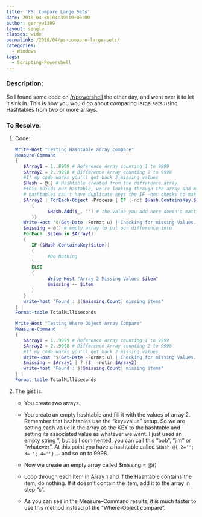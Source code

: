 ```yaml
---
title: 'PS: Compare Large Sets'
date: 2018-04-30T04:39:10+00:00
author: gerryw1389
layout: single
classes: wide
permalink: /2018/04/ps-compare-large-sets/
categories:
  - Windows
tags:
  - Scripting-Powershell
---
```

<!--more-->

### Description:

So I found some code on [/r/powershell](https://reddit.com/r/powershell) the other day, and went over it to let it sink in. This is how you would go about comparing large sets using Hashtables from two or more arrays.

### To Resolve:

1. Code:

   ```powershell
   Write-Host "Testing Hashtable array compare"
   Measure-Command 
   {
      $Array1 = 1..9999 # Reference Array counting 1 to 9999
      $Array2 = 2..9998 # Difference Array counting 2 to 9998
      #If my code works you'll get back 2 missing values
      $Hash = @{} # Hashtable created from the difference array
      #This builds our hastable, we're looking through the array and mapping the values and keys to $Hash
      # hashtables can't have duplicate keys the IF -not checks to make sure it doesn't exist already
      $Array2 | ForEach-Object -Process { IF (-not $Hash.ContainsKey($_))
         {
               $Hash.Add($_, "") # the value you add here doesn't matter, I like to do "" but you can easily to "some value", "Bob", or "Jim"
         }} 
      Write-Host "$(Get-Date -Format u) | Checking for missing Values..."
      $missing = @() # empty array to put our difference into
      ForEach ($item in $Array1)
      {
         IF ($Hash.ContainsKey($item))
         {
               #Do Nothing
         }
         ELSE
         {
               Write-Host "Array 2 Missing Value: $item"
               $missing += $item
         }
      }
      write-host "Found : $($missing.Count) missing items"
   } | 
   Format-table TotalMilliseconds 

   Write-Host "Testing Where-Object Array Compare"
   Measure-Command 
   {
      $Array1 = 1..9999 # Reference Array counting 1 to 9999
      $Array2 = 2..9998 # Difference Array counting 2 to 9998
      #If my code works you'll get back 2 missing values
      Write-Host "$(Get-Date -Format u) | Checking for missing Values..."
      $missing = $Array1 | ? {$_ -notin $Array2}
      write-host "Found : $($missing.Count) missing items"
   } | 
   Format-table TotalMilliseconds
   ```

2. The gist is:

   - You create two arrays.

   - You create an empty hashtable and fill it with the values of array 2. Remember that hashtables use the &#8220;key=value&#8221; setup. So we are setting each value in the array as the KEY to the hashtable and setting its associated value as whatever we want. I just used an empty string &#8221;, but as I commented, you can call this &#8220;bob&#8221;, &#8220;jim&#8221; or &#8220;whatever&#8221;. At this point you have a hashtable called `$Hash @{ 2=''; 3=''; 4=''}` ... and so on to 9998.

   - Now we create an empty array called $missing = @()

   - Loop through each item in Array 1 and if the Hashtable contains the item, do nothing. If it doesn't contain the item, add it to the array in step &#8220;c&#8221;.

   - As you can see in the Measure-Command results, it is much faster to use this method instead of the &#8220;Where-Object compare&#8221;.